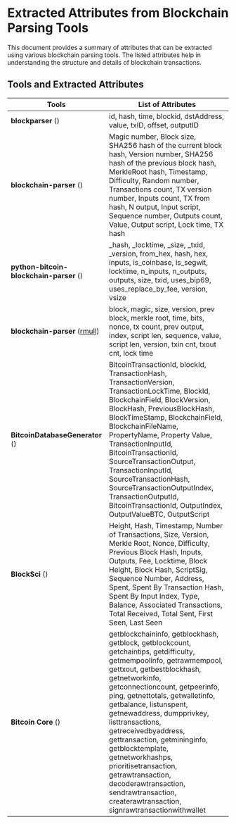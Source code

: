 # Extracted Attributes from Blockchain Parsing Tools

This document provides a summary of attributes that can be extracted using various blockchain parsing tools. The listed attributes help in understanding the structure and details of blockchain transactions.

## Tools and Extracted Attributes

| **Tools** | **List of Attributes** |
|-----------|------------------------|
| **blockparser** ([](https://github.com/znort987/blockparser)) | id, hash, time, blockid, dstAddress, value, txID, offset, outputID |
| **blockchain-parser** ([](https://github.com/ragestack/blockchain-parser)) | Magic number, Block size, SHA256 hash of the current block hash, Version number, SHA256 hash of the previous block hash, MerkleRoot hash, Timestamp, Difficulty, Random number, Transactions count, TX version number, Inputs count, TX from hash, N output, Input script, Sequence number, Outputs count, Value, Output script, Lock time, TX hash |
| **python-bitcoin-blockchain-parser** ([](https://github.com/alecalve/python-bitcoin-blockchain-parser)) | _hash, _locktime, _size, _txid, _version, from_hex, hash, hex, inputs, is_coinbase, is_segwit, locktime, n_inputs, n_outputs, outputs, size, txid, uses_bip69, uses_replace_by_fee, version, vsize |
| **blockchain-parser** ([rmull](https://github.com/rmull/blockchain-parser)) | block, magic, size, version, prev block, merkle root, time, bits, nonce, tx count, prev output, index, script len, sequence, value, script len, version, txin cnt, txout cnt, lock time |
| **BitcoinDatabaseGenerator** ([](https://github.com/ladimolnar/BitcoinDatabaseGenerator)) | BitcoinTransactionId, blockId, TransactionHash, TransactionVersion, TransactionLockTime, BlockId, BlockchainField, BlockVersion, BlockHash, PreviousBlockHash, BlockTimeStamp, BlockchainField, BlockchainFileName, PropertyName, Property Value, TransactionInputId, BitcoinTransactionId, SourceTransactionOutput, TransactionInputId, SourceTransactionHash, SourceTransactionOutputIndex, TransactionOutputId, BitcoinTransactionId, OutputIndex, OutputValueBTC, OutputScript |
| **BlockSci** ([](https://github.com/citp/BlockSci)) | Height, Hash, Timestamp, Number of Transactions, Size, Version, Merkle Root, Nonce, Difficulty, Previous Block Hash, Inputs, Outputs, Fee, Locktime, Block Height, Block Hash, ScriptSig, Sequence Number, Address, Spent, Spent By Transaction Hash, Spent By Input Index, Type, Balance, Associated Transactions, Total Received, Total Sent, First Seen, Last Seen |
| **Bitcoin Core** ([](https://github.com/bitcoin/bitcoin)) | getblockchaininfo, getblockhash, getblock, getblockcount, getchaintips, getdifficulty, getmempoolinfo, getrawmempool, gettxout, getbestblockhash, getnetworkinfo, getconnectioncount, getpeerinfo, ping, getnettotals, getwalletinfo, getbalance, listunspent, getnewaddress, dumpprivkey, listtransactions, getreceivedbyaddress, gettransaction, getmininginfo, getblocktemplate, getnetworkhashps, prioritisetransaction, getrawtransaction, decoderawtransaction, sendrawtransaction, createrawtransaction, signrawtransactionwithwallet |

